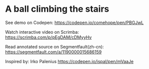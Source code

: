 # A ball climbing the stairs

See demo on Codepen: https://codepen.io/comehope/pen/PBGJwL

Watch interactive video on Scrimba: https://scrimba.com/p/pEgDAM/cDMyyHv

Read annotated source on Segmentfault(zh-cn): https://segmentfault.com/a/1190000015686159

Inspired by: Irko Palenius https://codepen.io/ispal/pen/mVaaJe
